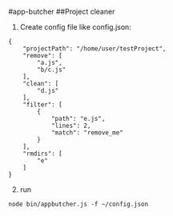 #app-butcher
##Project cleaner

1. Create config file like config.json:
```
{
	"projectPath": "/home/user/testProject",
	"remove": [
		"a.js",
		"b/c.js"
	],
	"clean": [
		"d.js"
	],
	"filter": [
		{
			"path": "e.js",
			"lines": 2,
			"match": "remove_me"
		}
	],
	"rmdirs": [
		"e"	
	]
}
```
2. run
```
node bin/appbutcher.js -f ~/config.json
```
